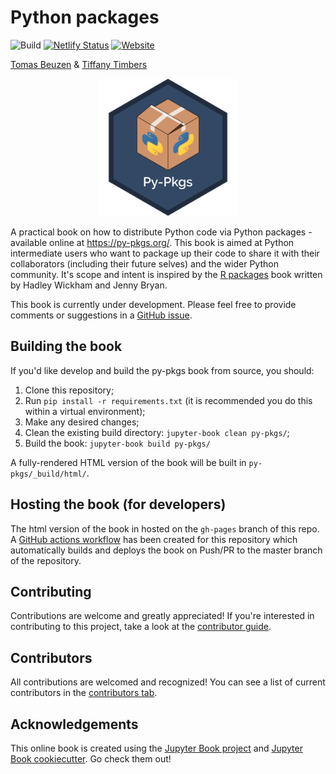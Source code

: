 # Python packages

![Build](https://github.com/UBC-MDS/py-pkgs/workflows/Build/badge.svg)
[![Netlify Status](https://api.netlify.com/api/v1/badges/aedd3981-db10-4730-b21f-a762194129f9/deploy-status)](https://app.netlify.com/sites/zen-ptolemy-4bba7d/deploys)
[![Website](https://img.shields.io/badge/Website-https://py--pkgs.org-blue)](https://py-pkgs.org/)

[Tomas Beuzen](https://www.tomasbeuzen.com/) & [Tiffany Timbers](https://www.tiffanytimbers.com/)

<p align="center">
  <img src="py-pkgs/images/py-pkgs-hex.png" width="220">
</p>

A practical book on how to distribute Python code via Python packages - available online at <https://py-pkgs.org/>. This book is aimed at Python intermediate users who want to package up their code to share it with their collaborators (including their future selves) and the wider Python community. It's scope and intent is inspired by the [R packages](https://r-pkgs.org/) book written by Hadley Wickham and Jenny Bryan.

This book is currently under development. Please feel free to provide comments or suggestions in a [GitHub issue](https://github.com/UBC-MDS/py-pkgs/issues).

## Building the book

If you'd like develop and build the py-pkgs book from source, you should:

1. Clone this repository;
2. Run `pip install -r requirements.txt` (it is recommended you do this within a virtual environment);
3. Make any desired changes;
4. Clean the existing build directory: `jupyter-book clean py-pkgs/`;
5. Build the book: `jupyter-book build py-pkgs/`

A fully-rendered HTML version of the book will be built in `py-pkgs/_build/html/`.

## Hosting the book (for developers)

The html version of the book in hosted on the `gh-pages` branch of this repo. A [GitHub actions workflow](.github/workflows/render-and-deploy.yml) has been created for this repository which automatically builds and deploys the book on Push/PR to the master branch of the repository.

## Contributing

Contributions are welcome and greatly appreciated! If you're interested in contributing to this project, take a look at the [contributor guide](docs/CONTRIBUTING.md).

## Contributors

All contributions are welcomed and recognized! You can see a list of current contributors in the [contributors tab](https://github.com/UBC-MDS/py-pkgs/graphs/contributors).

## Acknowledgements

This online book is created using the [Jupyter Book project](https://jupyterbook.org/) and [Jupyter Book cookiecutter](https://github.com/UBC-MDS/cookiecutter-jupyter-book). Go check them out!
